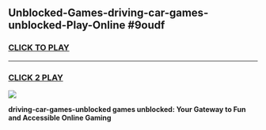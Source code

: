 
## Unblocked-Games-driving-car-games-unblocked-Play-Online #9oudf
<h3>
<a href="https://news.freeplayer.one?title=driving-car-games-unblocked&ref=3">CLICK TO PLAY</a></h3>
<hr>

<h3>
<a href="https://news.freeplayer.one?title=driving-car-games-unblocked&ref=3">CLICK 2 PLAY</a>
  
</h3>

<a href="https://news.freeplayer.one?title=driving-car-games-unblocked&ref=3"><img src="https://clearcache.store/games.png"></a>


**driving-car-games-unblocked games unblocked: Your Gateway to Fun and Accessible Online Gaming**
